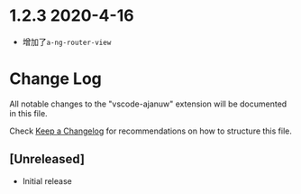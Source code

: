 # 1.2.3 2020-4-16

- 增加了`a-ng-router-view`

# Change Log

All notable changes to the "vscode-ajanuw" extension will be documented in this file.

Check [Keep a Changelog](http://keepachangelog.com/) for recommendations on how to structure this file.

## [Unreleased]

- Initial release